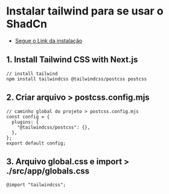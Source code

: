 # Instalar tailwind para se usar o ShadCn

 - [Segue o Link da instalação](https://tailwindcss.com/docs/installation/framework-guides/nextjs)

## 1. Install Tailwind CSS with Next.js

````
// install tailwind
npm install tailwindcss @tailwindcss/postcss postcss
````

## 2. Criar arquivo > postcss.config.mjs

````
// caminho global do projeto > postcss.config.mjs
const config = {
  plugins: {
    "@tailwindcss/postcss": {},
  },
};
export default config;
````

## 3. Arquivo global.css e import > ./src/app/globals.css

````
@import "tailwindcss";
````